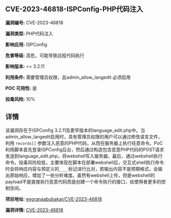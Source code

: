 ## CVE-2023-46818-ISPConfig-PHP代码注入

**漏洞编号:** CVE-2023-46818

**漏洞类型:** PHP代码注入

**影响应用:** ISPConfig

**危害等级:** 高危，可能导致远程代码执行

**影响版本:** <= 3.2.11

**利用条件:** 需要管理员权限，且admin_allow_langedit 必须启用

**POC 可用性:** 是

**投毒风险:** 10%

## 详情

该漏洞存在于ISPConfig 3.2.11及更早版本的language_edit.php中。当admin_allow_langedit启用时，具有管理员权限的用户可以通过修改语言文件，利用 `records[]` 参数注入恶意的PHP代码，从而在服务器上执行任意命令。PoC利用脚本首先登录ISPConfig后台，然后通过构造包含恶意PHP代码的POST请求发送到language_edit.php，将webshell写入服务器。最后，通过webshell执行命令。投毒风险较低，主要体现在脚本在部署webshell后，交互式shell执行命令时会将响应内容与预定义的`____`标记进行比对，若输出内容不是预期格式，会输出原始响应，增加了一些分析难度。虽然有webshell上传，但是webshell的payload不是直接执行恶意代码而是创建一个命令执行的接口，给使用者更多的控制空间。

**项目地址:** [engranaabubakar/CVE-2023-46818](https://github.com/engranaabubakar/CVE-2023-46818)

**漏洞详情:** [CVE-2023-46818](https://nvd.nist.gov/vuln/detail/CVE-2023-46818)